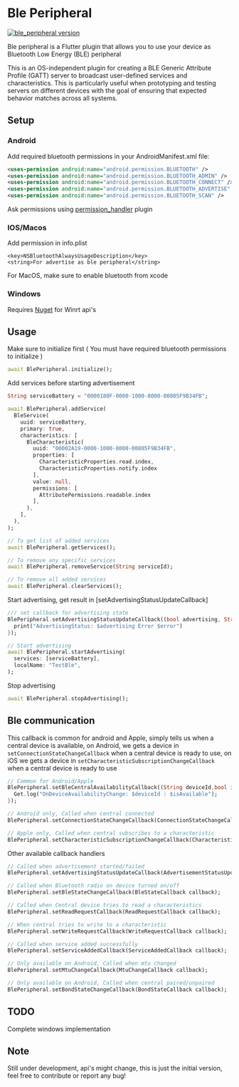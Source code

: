 # Ble Peripheral

[![ble_peripheral version](https://img.shields.io/pub/v/ble_peripheral?label=ble_peripheral)](https://pub.dev/packages/ble_peripheral)

Ble peripheral is a Flutter plugin that allows you to use your device as Bluetooth Low Energy (BLE) peripheral

This is an OS-independent plugin for creating a BLE Generic Attribute Profile (GATT) server to broadcast user-defined services and characteristics. This is particularly useful when prototyping and testing servers on different devices with the goal of ensuring that expected behavior matches across all systems.

## Setup

### Android

Add required bluetooth permissions in your AndroidManifest.xml file:

```xml
<uses-permission android:name="android.permission.BLUETOOTH" />
<uses-permission android:name="android.permission.BLUETOOTH_ADMIN" />
<uses-permission android:name="android.permission.BLUETOOTH_CONNECT" />
<uses-permission android:name="android.permission.BLUETOOTH_ADVERTISE" />
<uses-permission android:name="android.permission.BLUETOOTH_SCAN" />
```

Ask permissions using [permission_handler](https://pub.dev/packages/permission_handler) plugin

### IOS/Macos

Add permission in info.plist

```
<key>NSBluetoothAlwaysUsageDescription</key>
<string>For advertise as ble peripheral</string>
```

For MacOS, make sure to enable bluetooth from xcode

### Windows

Requires [Nuget](https://www.nuget.org/downloads) for Winrt api's

## Usage

Make sure to initialize first ( You must have required bluetooth permissions to initialize )

```dart
await BlePeripheral.initialize();
```

Add services before starting advertisement

```dart
String serviceBattery = "0000180F-0000-1000-8000-00805F9B34FB";

await BlePeripheral.addService(
  BleService(
    uuid: serviceBattery,
    primary: true,
    characteristics: [
      BleCharacteristic(
        uuid: "00002A19-0000-1000-8000-00805F9B34FB",
        properties: [
          CharacteristicProperties.read.index,
          CharacteristicProperties.notify.index
        ],
        value: null,
        permissions: [
          AttributePermissions.readable.index
        ],
      ),
    ],
  ),
);

// To get list of added services
await BlePeripheral.getServices();

// To remove any specific services
await BlePeripheral.removeService(String serviceId);

// To remove all added services
await BlePeripheral.clearServices();
```

Start advertising, get result in [setAdvertisingStatusUpdateCallback]

```dart
/// set callback for advertising state
BlePeripheral.setAdvertisingStatusUpdateCallback((bool advertising, String? error) {
  print("AdvertisingStatus: $advertising Error $error")
});

// Start advertising
await BlePeripheral.startAdvertising(
  services: [serviceBattery],
  localName: "TestBle",
);
```

Stop advertising

```dart
await BlePeripheral.stopAdvertising();
```

## Ble communication

This callback is common for android and Apple, simply tells us when a central device is available, on Android, we gets a device in `setConnectionStateChangeCallback` when a central device is ready to use, on iOS we gets a device in `setCharacteristicSubscriptionChangeCallback` when a central device is ready to use

```dart
// Common for Android/Apple
BlePeripheral.setBleCentralAvailabilityCallback((String deviceId,bool isAvailable) {
  Get.log("OnDeviceAvailabilityChange: $deviceId : $isAvailable");
});

// Android only, Called when central connected
BlePeripheral.setConnectionStateChangeCallback(ConnectionStateChangeCallback callback);

// Apple only, Called when central subscribes to a characteristic
BlePeripheral.setCharacteristicSubscriptionChangeCallback(CharacteristicSubscriptionChangeCallback callback);
```

Other available callback handlers

```dart
// Called when advertisement started/failed
BlePeripheral.setAdvertisingStatusUpdateCallback(AdvertisementStatusUpdateCallback callback);

// Called when Bluetooth radio on device turned on/off
BlePeripheral.setBleStateChangeCallback(BleStateCallback callback);

// Called when Central device tries to read a characteristics
BlePeripheral.setReadRequestCallback(ReadRequestCallback callback);

// When central tries to write to a characteristic
BlePeripheral.setWriteRequestCallback(WriteRequestCallback callback);

// Called when service added successfully
BlePeripheral.setServiceAddedCallback(ServiceAddedCallback callback);

// Only available on Android, Called when mtu changed
BlePeripheral.setMtuChangeCallback(MtuChangeCallback callback);

// Only available on Android, Called when central paired/unpaired
BlePeripheral.setBondStateChangeCallback(BondStateCallback callback);
```

## TODO

Complete windows implementation

## Note

Still under development, api's might change, this is just the initial version, feel free to contribute or report any bug!

